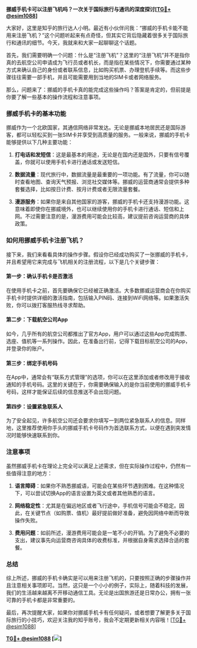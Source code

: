 **挪威手机卡可以注册飞机吗？一次关于国际旅行与通讯的深度探讨[[TG💪+ @esim1088](https://t.me/s/esim1088)]**

大家好，这里是知乎的旅行达人小明。最近有小伙伴问我：“挪威的手机卡能不能用来注册飞机？”这个问题听起来有点奇怪，但其实它背后隐藏着很多关于国际旅行和通讯的细节。今天，我就来和大家一起聊聊这个话题。

首先，我们需要明确一个问题：什么是“注册飞机”？这里的“注册飞机”并不是指你真的去航空公司申请成为飞行员或者机长，而是指在某些情况下，你需要通过某种方式来确认自己的身份或者联系信息，比如购买机票、办理登机手续等。而这些步骤往往需要一部手机，并且可能需要用到当地的SIM卡或者网络服务。

那么，问题来了：挪威的手机卡真的能完成这些操作吗？答案是肯定的，但前提是你要了解一些基本的操作流程和注意事项。

### **挪威手机卡的基本功能**
挪威作为一个北欧国家，其通信网络非常发达。无论是挪威本地居民还是国际游客，都可以轻松买到一张SIM卡并享受到高质量的服务。一般来说，挪威的手机卡能够提供以下几种主要功能：

1. **打电话和发短信**：这是最基本的用途，无论是在国内还是国外，只要有信号覆盖，你就可以使用手机卡进行通话或发送短信。
   
2. **数据流量**：现代旅行中，数据流量是最重要的一项功能。有了流量，你可以随时查看地图、查询天气预报、浏览社交媒体等。挪威的运营商通常会提供多种套餐选择，比如按日计费、按月计费或者无限流量套餐。

3. **漫游服务**：如果你是来自其他国家的游客，挪威的手机卡还支持漫游功能。这意味着即使你在挪威境外，也可以继续使用你的手机卡进行通话、短信和上网。不过需要注意的是，漫游费用可能会比较高，建议提前咨询运营商的具体政策。

### **如何用挪威手机卡注册飞机？**
接下来，我们来看看具体的操作步骤。假设你已经成功购买了一张挪威的手机卡，并且希望用它来完成与飞机相关的注册流程，以下是几个关键步骤：

#### **第一步：确认手机卡是否激活**
在使用手机卡之前，首先要确保它已经被正确激活。大多数挪威运营商会在你购买手机卡时提供详细的激活指南，包括输入PIN码、连接到WiFi网络等。如果激活失败，你可以拨打客服热线寻求帮助。

#### **第二步：下载航空公司App**
如今，几乎所有的航空公司都推出了官方App，用户可以通过这些App完成购票、选座、值机等一系列操作。因此，在准备出行前，记得下载目标航空公司的App，并登录你的账户。

#### **第三步：绑定手机号码**
在App中，通常会有“联系方式管理”的选项，你可以在这里添加或者修改用于接收通知的手机号码。这里的关键在于，你需要确保输入的是你当前使用的挪威手机卡号码，这样才能保证后续的信息推送不会出现问题。

#### **第四步：设置紧急联系人**
为了安全起见，许多航空公司还会要求你填写一到两位紧急联系人的信息。同样地，这里推荐使用你手头的挪威手机卡号码作为首选联系方式，以便在遇到突发情况时能够快速联系到你。

### **注意事项**
虽然挪威手机卡在理论上完全可以满足上述需求，但在实际操作过程中，仍然有一些值得注意的地方：

1. **语言障碍**：如果你不熟悉挪威语，可能会在某些环节遇到困难。在这种情况下，可以尝试切换App的语言设置为英文或者其他熟悉的语言。

2. **网络稳定性**：尤其是在偏远地区或者飞行途中，手机信号可能会不稳定。因此，在关键节点（如购票、值机）最好提前做好准备，避免因网络中断而导致操作失败。

3. **费用问题**：如前所述，漫游费用可能会是一笔不小的开销。为了避免不必要的支出，建议事先向运营商咨询具体的收费标准，并根据自身需求选择合适的套餐。

### **总结**
综上所述，挪威的手机卡确实是可以用来注册飞机的，只要按照正确的步骤操作并且注意相关事项即可。当然，这只是一个小小的例子，实际上，随着科技的发展，我们的生活越来越离不开移动通信工具。无论是出国旅游还是日常办公，拥有一张可靠的手机卡都是非常重要的。

最后，再次提醒大家，如果你对挪威手机卡有任何疑问，或者想要了解更多关于国际旅行的小技巧，欢迎关注我的知乎账号，我会不定期更新相关内容哦！[[TG💪+ @esim1088](https://t.me/s/esim1088)]

**[TG💪+ @esim1088](https://t.me/s/esim1088) [![](https://i.postimg.cc/4NQfJmqS/Snipaste-2025-05-13-00-14-12.png)]**